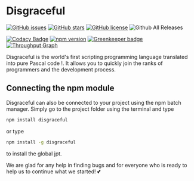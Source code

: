 # Disgraceful

[![GitHub issues](https://img.shields.io/github/issues/Hatollint/disgraceful.svg)](https://github.com/Hatollint/disgraceful/issues)
[![GitHub stars](https://img.shields.io/github/stars/Hatollint/disgraceful.svg)](https://github.com/Hatollint/disgraceful/stargazers)
[![GitHub license](https://img.shields.io/github/license/Hatollint/disgraceful.svg)](https://github.com/Hatollint/disgraceful/blob/master/LICENSE)
![Github All Releases](https://img.shields.io/github/downloads/Hatollint/disgraceful/total.svg)

[![Codacy Badge](https://api.codacy.com/project/badge/Grade/5c09ae6b54694346b0b7a7deb0debbc7)](https://app.codacy.com/app/Hatollint/disgraceful?utm_source=github.com&utm_medium=referral&utm_content=Hatollint/disgraceful&utm_campaign=badger)
[![npm version](https://badge.fury.io/js/disgraceful.svg)](https://badge.fury.io/js/disgraceful) [![Greenkeeper badge](https://badges.greenkeeper.io/Hatollint/disgraceful.svg)](https://greenkeeper.io/)
[![Throughput Graph](https://graphs.waffle.io/Hatollint/disgraceful/throughput.svg)](https://waffle.io/Hatollint/disgraceful/metrics/throughput)


Disgraceful is the world's first scripting programming language translated into pure Pascal code !. It allows you to quickly join the ranks of programmers and the development process.

## Connecting the npm module
Disgraceful can also be connected to your project using the npm batch manager. Simply go to the project folder using the terminal and type 
```bash
npm install disgraceful
```
or type 
```bash
npm install -g disgraceful
```
to install the global jpt.

We are glad for any help in finding bugs and for everyone who is ready to help us to continue what we started! 💕
